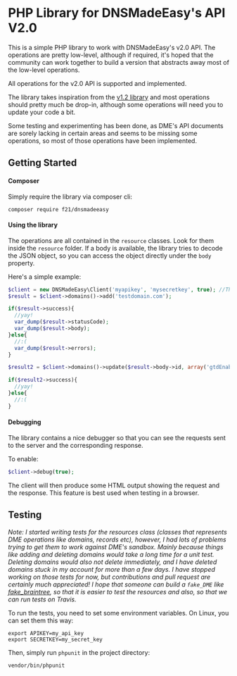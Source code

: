PHP Library for DNSMadeEasy's API V2.0
======================================

This is a simple PHP library to work with DNSMadeEasy's v2.0 API. The operations are pretty low-level, although if required, it's
hoped that the community can work together to build a version that abstracts away most of the low-level operations.

All operations for the v2.0 API is supported and implemented.

The library takes inspiration from the [v1.2 library](https://github.com/a1extran/DnsMadeEasy) and most operations should pretty much
be drop-in, although some operations will need you to update your code a bit.

Some testing and experimenting has been done, as DME's API documents are sorely lacking in certain areas and seems to be missing
some operations, so most of those operations have been implemented.


Getting Started
---------------

#### Composer

Simply require the library via composer cli:

```shell
composer require f21/dnsmadeeasy
```

#### Using the library
The operations are all contained in the `resource` classes. Look for them inside the `resource` folder.
If a body is available, the library tries to decode the JSON object, so you can access the object directly under the `body` property.

Here's a simple example:

```php
$client = new DNSMadeEasy\Client('myapikey', 'mysecretkey', true); //The last parameter says to use the sandbox
$result = $client->domains()->add('testdomain.com');

if($result->success){
  //yay!
  var_dump($result->statusCode);
  var_dump($result->body);
}else{
  //:(
  var_dump($result->errors);
}

$result2 = $client->domains()->update($result->body->id, array('gtdEnabled' => true)); //Enable global traffic direct for that domain

if($result2->success){
  //yay!
}else{
  //:(
}
```

#### Debugging
The library contains a nice debugger so that you can see the requests sent to the server and the corresponding response.

To enable:
```php
$client->debug(true);
```

The client will then produce some HTML output showing the request and the response. This feature is best used when testing
in a browser.


Testing
-------

<em>Note: I started writing tests for the resources class (classes that represents DME operations like domains, records etc), however,
I had lots of problems trying to get them to work against DME's sandbox. Mainly because things like adding and deleting domains would
take a long time for a unit test. Deleting domains would also not delete immediately, and I have deleted domains stuck in my 
account for more than a few days. I have stopped working on those tests for now, but contributions and pull request are certainly
much appreciated! I hope that someone can build a `fake_DME` like [fake_braintree](https://github.com/thoughtbot/fake_braintree), so
that it is easier to test the resources and also, so that we can run tests on Travis.</em>

To run the tests, you need to set some environment variables. On Linux, you can set them this way:

```shell
export APIKEY=my_api_key
export SECRETKEY=my_secret_key
```

Then, simply run `phpunit` in the project directory:

```
vendor/bin/phpunit
```
